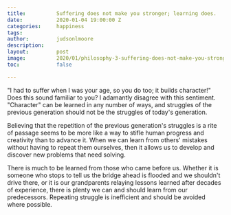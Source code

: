 ```yaml
---
title:			Suffering does not make you stronger; learning does.
date:			2020-01-04 19:00:00 Z
categories:		happiness
tags:			
author:			judsonlmoore
description:	
layout:			post
image:			2020/01/philosophy-3-suffering-does-not-make-you-stronger-learning-does.png
toc:			false

---
```


"I had to suffer when I was your age, so you do too; it builds character!" Does this sound familiar to you? I adamantly disagree with this sentiment. "Character" can be learned in any number of ways, and struggles of the previous generation should not be the struggles of today's generation. 

Believing that the repetition of the previous generation's struggles is a rite of passage seems to be more like a way to stifle human progress and creativity than to advance it. When we can learn from others' mistakes without having to repeat them ourselves, then it allows us to develop and discover new problems that need solving.

There is much to be learned from those who came before us. Whether it is someone who stops to tell us the bridge ahead is flooded and we shouldn't drive there, or it is our grandparents relaying lessons learned after decades of experience, there is plenty we can and should learn from our predecessors. Repeating struggle is inefficient and should be avoided where possible.  